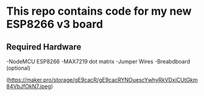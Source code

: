 # This repo contains code for my new ESP8266 v3 board
## Required Hardware

-NodeMCU ESP8266
-MAX7219 dot matrix
-Jumper Wires
-Breabdboard (optional)

(https://maker.pro/storage/gE9cacR/gE9cacRYNOuescYwhyRkVDxiCUtGkm84VbJfOkN7.jpeg)
